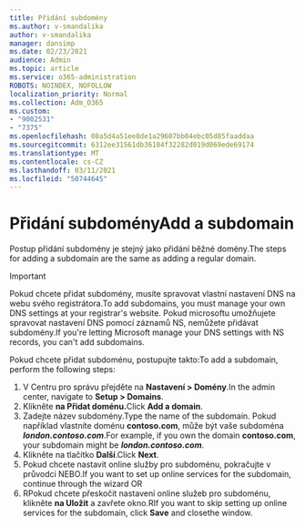 ```yaml
---
title: Přidání subdomény
ms.author: v-smandalika
author: v-smandalika
manager: dansimp
ms.date: 02/23/2021
audience: Admin
ms.topic: article
ms.service: o365-administration
ROBOTS: NOINDEX, NOFOLLOW
localization_priority: Normal
ms.collection: Adm_O365
ms.custom:
- "9002531"
- "7375"
ms.openlocfilehash: 08a5d4a51ee8de1a29607bb04ebc05d85faaddaa
ms.sourcegitcommit: 6312ee31561db36104f32282d019d069ede69174
ms.translationtype: MT
ms.contentlocale: cs-CZ
ms.lasthandoff: 03/11/2021
ms.locfileid: "50744645"
---
```

# <a name="add-a-subdomain"></a><span data-ttu-id="37b74-102">Přidání subdomény</span><span class="sxs-lookup"><span data-stu-id="37b74-102">Add a subdomain</span></span>

<span data-ttu-id="37b74-103">Postup přidání subdomény je stejný jako přidání běžné domény.</span><span class="sxs-lookup"><span data-stu-id="37b74-103">The steps for adding a subdomain are the same as adding a regular domain.</span></span> 

> [!IMPORTANT]
> <span data-ttu-id="37b74-104">Pokud chcete přidat subdomény, musíte spravovat vlastní nastavení DNS na webu svého registrátora.</span><span class="sxs-lookup"><span data-stu-id="37b74-104">To add subdomains, you must manage your own DNS settings at your registrar's website.</span></span> <span data-ttu-id="37b74-105">Pokud microsoftu umožňujete spravovat nastavení DNS pomocí záznamů NS, nemůžete přidávat subdomény.</span><span class="sxs-lookup"><span data-stu-id="37b74-105">If you're letting Microsoft manage your DNS settings with NS records, you can't add subdomains.</span></span> 

<span data-ttu-id="37b74-106">Pokud chcete přidat subdoménu, postupujte takto:</span><span class="sxs-lookup"><span data-stu-id="37b74-106">To add a subdomain, perform the following steps:</span></span>

1. <span data-ttu-id="37b74-107">V Centru pro správu přejděte na **Nastavení > Domény**.</span><span class="sxs-lookup"><span data-stu-id="37b74-107">In the admin center, navigate to **Setup > Domains**.</span></span>
2. <span data-ttu-id="37b74-108">Klikněte **na Přidat doménu.**</span><span class="sxs-lookup"><span data-stu-id="37b74-108">Click **Add a domain**.</span></span>
3. <span data-ttu-id="37b74-109">Zadejte název subdomény.</span><span class="sxs-lookup"><span data-stu-id="37b74-109">Type the name of the subdomain.</span></span> <span data-ttu-id="37b74-110">Pokud například vlastníte doménu **contoso.com**, může být vaše subdoména **_london.contoso.com_**.</span><span class="sxs-lookup"><span data-stu-id="37b74-110">For example, if you own the domain **contoso.com**, your subdomain might be **_london.contoso.com_**.</span></span>
4. <span data-ttu-id="37b74-111">Klikněte na tlačítko **Další**.</span><span class="sxs-lookup"><span data-stu-id="37b74-111">Click **Next**.</span></span>
5. <span data-ttu-id="37b74-112">Pokud chcete nastavit online služby pro subdoménu, pokračujte v průvodci NEBO.</span><span class="sxs-lookup"><span data-stu-id="37b74-112">If you want to set up online services for the subdomain, continue through the wizard OR</span></span>
6. <span data-ttu-id="37b74-113">RPokud chcete přeskočit nastavení online služeb pro subdoménu, klikněte **na Uložit** a zavřete okno.</span><span class="sxs-lookup"><span data-stu-id="37b74-113">RIf you want to skip setting up online services for the subdomain, click **Save** and closethe window.</span></span>

